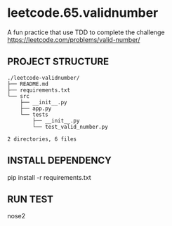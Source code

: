 # leetcode.65.validnumber
A fun practice that use TDD to complete the challenge
<br>
https://leetcode.com/problems/valid-number/

## PROJECT STRUCTURE
```text
./leetcode-validnumber/
├── README.md
├── requirements.txt
└── src
    ├── __init__.py
    ├── app.py
    └── tests
        ├── __init__.py
        └── test_valid_number.py

2 directories, 6 files
```

## INSTALL DEPENDENCY
pip install -r requirements.txt

## RUN TEST
nose2
